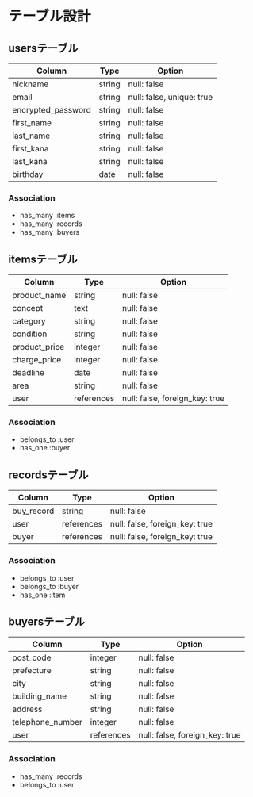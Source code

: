 # テーブル設計

## usersテーブル

| Column                | Type   | Option                    |
| --------------------- | ------ | ------------------------- |
| nickname              | string | null: false               |
| email                 | string | null: false, unique: true |
| encrypted_password              | string | null: false               |
| first_name            | string | null: false               |
| last_name             | string | null: false               |
| first_kana            | string | null: false               |
| last_kana             | string | null: false               |
| birthday              | date   | null: false               |

### Association

- has_many :items
- has_many :records
- has_many :buyers

## itemsテーブル

| Column        | Type       | Option                         |
| ------------- | ---------- | ------------------------------ |
| product_name  | string     | null: false                    |
| concept       | text       | null: false                    |
| category      | string     | null: false                    |
| condition     | string     | null: false                    |
| product_price | integer    | null: false                    |
| charge_price  | integer    | null: false                    |
| deadline      | date       | null: false                    |
| area          | string     | null: false                    |
| user          | references | null: false, foreign_key: true |

### Association

- belongs_to :user
- has_one :buyer

## recordsテーブル

| Column     | Type       | Option                         |
| ---------- | ---------- | ------------------------------ |
| buy_record | string     | null: false                    |
| user       | references | null: false, foreign_key: true |
| buyer      | references | null: false, foreign_key: true |

### Association

- belongs_to :user
- belongs_to :buyer
- has_one :item

## buyersテーブル

| Column           | Type       | Option                         |
| ---------------- | ---------- | ------------------------------ |
| post_code        | integer    | null: false                    |
| prefecture       | string     | null: false                    |
| city             | string     | null: false                    |
| building_name    | string     | null: false                    |
| address          | string     | null: false                    |
| telephone_number | integer    | null: false                    |
| user             | references | null: false, foreign_key: true |

### Association

- has_many :records
- belongs_to :user